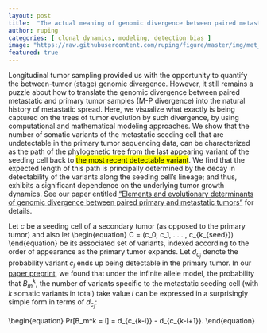 ```yaml
---
layout: post
title:  "The actual meaning of genomic divergence between paired metastatic and primary tumors measured in NGS"
author: ruping
categories: [ clonal dynamics, modeling, detection bias ]
image: "https://raw.githubusercontent.com/ruping/figure/master/img/met_timing_graphical_abstract.png"
featured: true
---
```


Longitudinal tumor sampling provided us with the opportunity to quantify the between-tumor (stage) genomic divergence. However, it still remains a puzzle about how to translate the genomic divergence between paired metastatic and primary tumor samples (M-P divergence) into the natural history of metastatic spread. Here, we visualize what exactly is being captured on the trees of tumor evolution by such divergence, by using computational and mathematical modeling approaches. We show that the number of somatic variants of the metastatic seeding cell that are undetectable in the primary tumor sequencing data, can be characterized as the path of the phylogenetic tree from the last appearing variant of the seeding cell back to <mark>the most recent detectable variant</mark>. We find that the expected length of this path is principally determined by the decay in detectability of the variants along the seeding cell’s lineage; and thus, exhibits a significant dependence on the underlying tumor growth dynamics. See our paper entitled [“Elements and evolutionary determinants of genomic divergence between paired primary and metastatic tumors”](https://www.biorxiv.org/content/10.1101/2020.08.24.262378v1) for details.

Let $c$ be a seeding cell of a secondary tumor (as opposed to the primary tumor) and also let
\begin{equation}
C = (c_0, c_1, . . . , c_{k_{seed}})
\end{equation}
be its associated set of variants, indexed according to the order of appearance as the primary tumor expands. Let $d_{c_j}$ denote the probability variant $c_j$ ends up being detectable in the primary tumor. In our [paper preprint](https://www.biorxiv.org/content/10.1101/2020.08.24.262378v1), we found that under the infinite allele model, the probability that $B_m^k$, the number of variants specific to the metastatic seeding cell (with $k$ somatic variants in total) take value $i$ can be expressed in a surprisingly simple form in terms of $d_{c_j}$:

<span class="spoiler">
\begin{equation}
Pr[B_m^k = i] = d_{c_{k-i}} - d_{c_{k-i+1}}.
\end{equation}
</span>




<!--
As with the last post about the editor, you'll want to be actually editing this post as you read it so that you can see all the Markdown code we're using.


## Special formatting

As well as bold and italics, you can also use some other special formatting in Markdown when the need arises, for example:

+ ~~strike through~~
+ ==highlight==
+ \*escaped characters\*


## Writing code blocks

There are two types of code elements which can be inserted in Markdown, the first is inline, and the other is block. Inline code is formatted by wrapping any word or words in back-ticks, `like this`. Larger snippets of code can be displayed across multiple lines using triple back ticks:

```
.my-link {
    text-decoration: underline;
}
```

#### JS

```js
// alertbar later
$(document).scroll(function () {
    var y = $(this).scrollTop();
    if (y > 280) {
        $('.alertbar').fadeIn();
    } else {
        $('.alertbar').fadeOut();
    }
});
```

#### Python

```python
print("Hello World")
```

#### Ruby

```ruby
require 'redcarpet'
markdown = Redcarpet.new("Hello World!")
puts markdown.to_html
```

#### C

```c
printf("Hello World");
```


![walking]({{ site.baseurl }}/assets/images/8.jpg)

## Reference lists

The quick brown jumped over the lazy.

Another way to insert links in markdown is using reference lists. You might want to use this style of linking to cite reference material in a Wikipedia-style. All of the links are listed at the end of the document, so you can maintain full separation between content and its source or reference.

## Full HTML

Perhaps the best part of Markdown is that you're never limited to just Markdown. You can write HTML directly in the Markdown editor and it will just work as HTML usually does. No limits! Here's a standard YouTube embed code as an example:

<p><iframe style="width:100%;" height="315" src="https://www.youtube.com/embed/Cniqsc9QfDo?rel=0&amp;showinfo=0" frameborder="0" allowfullscreen></iframe></p>

-->